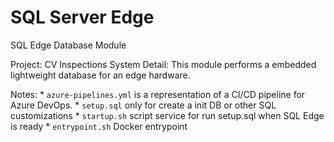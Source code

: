 # SQL Server Edge
SQL Edge Database Module

Project: CV Inspections System
Detail: 
  This module performs a embedded lightweight database for an edge hardware.

Notes:
    * `azure-pipelines.yml` is a representation of a CI/CD pipeline for Azure DevOps.
    * `setup.sql` only for create a init DB or other SQL customizations
    * `startup.sh` script service for run setup.sql when SQL Edge is ready
    * `entrypoint.sh` Docker entrypoint


